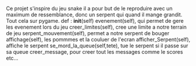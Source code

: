 Ce projet s'inspire du jeu snake il a pour but de le reproduire avec un maximum de ressemblance, donc un serpent qui quand il mange grandit. Tout cela sur pygame.
def :
__init__(self)
evenement(self), qui permet de gere les evenement lors du jeu
creer_limites(self), cree une limite a notre terrain de jeu
serpent_mouvement(self), permet a notre serpent de bouger
affichage(self), les pommmes et la couluer de l'ecran
afficher_Serpent(self), affiche le serpent
se_mord_la_queue(self,tete), tue le serpent si il passe sur sa queue
creer_message, pour creer tout les messages comme le scores etc...
